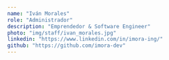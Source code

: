 ```yaml
---
name: "Iván Morales"
role: "Administrador"
description: "Emprendedor & Software Engineer"
photo: "img/staff/ivan_morales.jpg"
linkedin: "https://www.linkedin.com/in/imora-ing/"
github: "https://github.com/imora-dev"
---
```

